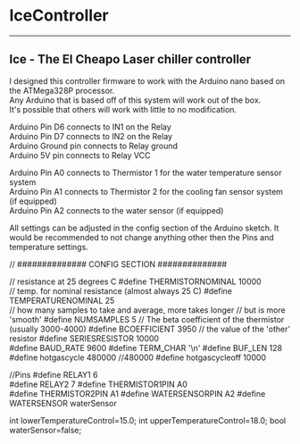# IceController
  -------------
Ice - The El Cheapo Laser chiller controller
 -------------------------------------------
 
I designed this controller firmware to work with the Arduino nano based on the ATMega328P processor. <br>
Any Arduino that is based off of this system will work out of the box.  <br>
It's possible that others will work with little to no modification.  <br>




Arduino Pin D6 connects to IN1 on the Relay <br>
Arduino Pin D7 connects to IN2 on the Relay <br>
Arduino Ground pin connects to Relay ground  <br>
Arduino 5V pin connects to Relay VCC  <br>


Arduino Pin A0 connects to Thermistor 1 for the water temperature sensor system <br>
Arduino Pin A1 connects to Thermistor 2 for the cooling fan sensor system  (if equipped) <br>
Arduino Pin A2 connects to the water sensor (if equipped) <br>


All settings can be adjusted in the config section of the Arduino sketch. It would be recommended to not change anything other then the Pins and temperature settings. 

// ############## CONFIG SECTION ##############

// resistance at 25 degrees C
#define THERMISTORNOMINAL 10000      
// temp. for nominal resistance (almost always 25 C)
#define TEMPERATURENOMINAL 25   
// how many samples to take and average, more takes longer
// but is more 'smooth'
#define NUMSAMPLES 5
// The beta coefficient of the thermistor (usually 3000-4000)
#define BCOEFFICIENT 3950
// the value of the 'other' resistor
#define SERIESRESISTOR 10000   
#define BAUD_RATE 9600
#define TERM_CHAR '\n'
#define BUF_LEN   128
#define hotgascycle 480000 //480000
#define hotgascycleoff 10000

//Pins
#define RELAY1  6                        
#define RELAY2  7
#define THERMISTOR1PIN A0        
#define THERMISTOR2PIN A1
#define WATERSENSORPIN A2
#define WATERSENSOR waterSensor

int lowerTemperatureControl=15.0;
int upperTemperatureControl=18.0;
bool waterSensor=false;
